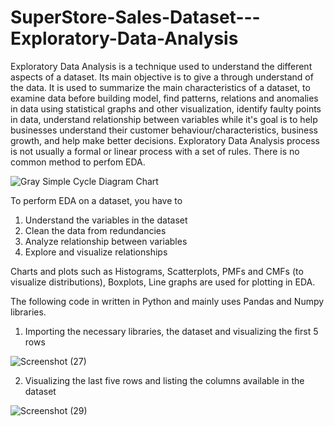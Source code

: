 # SuperStore-Sales-Dataset---Exploratory-Data-Analysis


Exploratory Data Analysis is a technique used to understand the different aspects of a dataset. Its main objective is to give a through understand of the data. It is used to summarize the main characteristics of a dataset, to examine data before building model, find patterns, relations and anomalies in data using statistical graphs and other visualization, identify faulty points in data, understand relationship between variables while it's goal is to help businesses understand their customer behaviour/characteristics, business growth, and help make better decisions. 
Exploratory Data Analysis process is not usually a formal or linear process with a set of rules. There is no common method to perfom EDA.

![Gray Simple Cycle Diagram Chart](https://user-images.githubusercontent.com/83877492/149289628-16f24a10-06e0-4066-bb6e-5421eb3c605c.png)

To perform EDA on a dataset, you have to 
1. Understand the variables in the dataset
2. Clean the data from redundancies
3. Analyze relationship between variables
4. Explore and visualize relationships

Charts and plots such as Histograms, Scatterplots, PMFs and CMFs (to visualize distributions), Boxplots, Line graphs are used for plotting in EDA.

The following code in written in Python and mainly uses Pandas and Numpy libraries.

1. Importing the necessary libraries, the dataset and visualizing the first 5 rows

![Screenshot (27)](https://user-images.githubusercontent.com/83877492/149336711-6d7932a9-94d8-40aa-8510-bfcb99ed036f.png)

2. Visualizing the last five rows and listing the columns available in the dataset

![Screenshot (29)](https://user-images.githubusercontent.com/83877492/149337079-156de198-4ba8-447f-bb10-e45840b18bdb.png)
